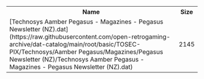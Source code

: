 <table>
<tr><th>Name</th><th>Size</th></tr>
<tr><td>
[Technosys Aamber Pegasus - Magazines - Pegasus Newsletter (NZ).dat](https://raw.githubusercontent.com/open-retrogaming-archive/dat-catalog/main/root/basic/TOSEC-PIX/Technosys/Aamber Pegasus/Magazines/Pegasus Newsletter (NZ)/Technosys Aamber Pegasus - Magazines - Pegasus Newsletter (NZ).dat)
</td><td>2145</td></tr>
</table>
